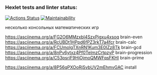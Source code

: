 ### Hexlet tests and linter status:
[![Actions Status](https://github.com/pikassos/fullstack-javascript-project-44/actions/workflows/hexlet-check.yml/badge.svg)](https://github.com/pikassos/fullstack-javascript-project-44/actions)
[![Maintainability](https://api.codeclimate.com/v1/badges/769edc94ab584c4217da/maintainability)](https://codeclimate.com/github/314kass/fullstack-javascript-project-44/maintainability)

несколько консольных математических игр

https://asciinema.org/a/FG2O6MMzxbI4SzxPigxu4xsoq brain-even  
https://asciinema.org/a/RcUBDt1HPpd6fPZ3rkT7a4fcr brain-calc  
https://asciinema.org/a/FCUmolgTXnRN1Kum3E0IZz8Tk brain-gcd  
https://asciinema.org/a/8nPv6ytxz4Pf0TelmzCrtpzyP brain-progression  
https://asciinema.org/a/C53psriF9HjOjmoQMWFqsFKHI brain-prime

https://asciinema.org/a/8P56qPXOoRjSvbUV2mEhmvGAC install
